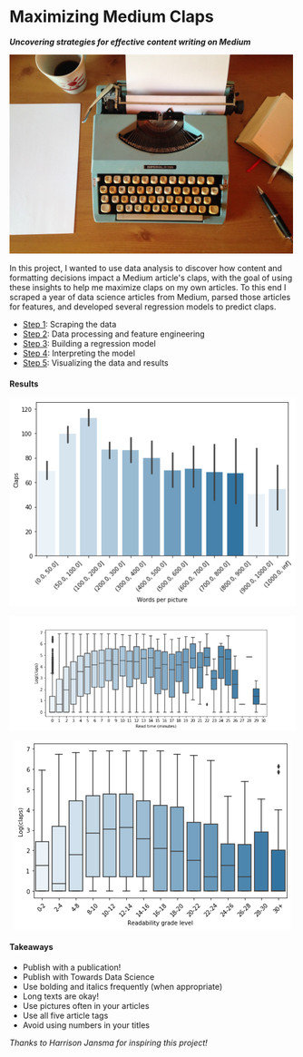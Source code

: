 # Maximizing Medium Claps

**_Uncovering strategies for effective content writing on Medium_**

<img src="https://github.com/collindching/Maximizing-Medium-Claps/blob/master/img/typewriter.jpg" width="500">

In this project, I wanted to use data analysis to discover how content and formatting decisions impact a Medium article's claps, with the goal of using these insights to help me maximize claps on my own articles. To this end I scraped a year of data science articles from Medium, parsed those articles for features, and developed several regression models to predict claps.

- [Step 1](./1%20-%20Scraping.ipynb): Scraping the data 
- [Step 2](./2%20-%20Feature%20Engineering.ipynb): Data processing and feature engineering
- [Step 3](./3%20-%20Modeling.ipynb): Building a regression model
- [Step 4](./4%20-%20Model%20Interpretation.ipynb): Interpreting the model
- [Step 5](./5%20-%20Visualizations.ipynb): Visualizing the data and results

#### Results

<p align="center">
     <img src="https://github.com/collindching/Maximizing-Medium-Claps/blob/master/img/words_per_pic_barplot.png">
</p>
<p align="center">
     <img src="https://github.com/collindching/Maximizing-Medium-Claps/blob/master/img/read_time_boxplot.png">
</p>
<p align="center">
     <img src="https://github.com/collindching/Maximizing-Medium-Claps/blob/master/img/readability_boxplot.png">
</p>

#### Takeaways

- Publish with a publication!
- Publish with Towards Data Science
- Use bolding and italics frequently (when appropriate)
- Long texts are okay!
- Use pictures often in your articles
- Use all five article tags
- Avoid using numbers in your titles

_Thanks to Harrison Jansma for inspiring this project!_